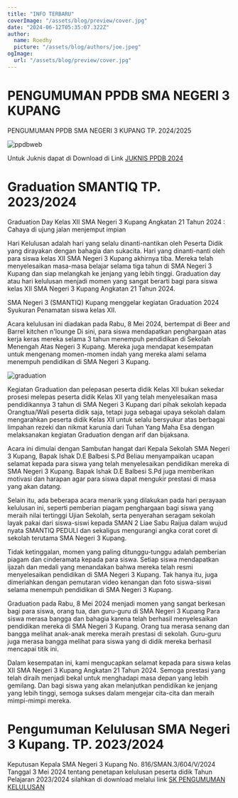 ```yaml
---
title: "INFO TERBARU"
coverImage: "/assets/blog/preview/cover.jpg"
date: "2024-06-12T05:35:07.322Z"
author:
  name: Roedhy
  picture: "/assets/blog/authors/joe.jpeg"
ogImage:
  url: "/assets/blog/preview/cover.jpg"
---
```

# PENGUMUMAN PPDB SMA NEGERI 3 KUPANG

PENGUMUMAN PPDB SMA NEGERI 3 KUPANG TP. 2024/2025

![ppdbweb](/img/ppdbweb.jpg)

Untuk Juknis dapat di Download di Link 
[JUKNIS PPDB 2024](https://drive.google.com/file/d/1HZj7wwisfOajrYK_RXb50mrfhqAK4VnG/view?usp=sharing)

# Graduation SMANTIQ TP. 2023/2024

Graduation Day Kelas XII SMA Negeri 3 Kupang Angkatan 21 Tahun 2024 :
Cahaya di ujung jalan menjemput impian

Hari Kelulusan adalah hari yang selalu dinanti-nantikan oleh Peserta Didik yang dirayakan dengan bahagia dan sukacita.
Hari yang dinanti-nanti oleh para siswa kelas XII SMA Negeri 3 Kupang akhirnya tiba. 
Mereka telah menyelesaikan masa-masa belajar selama tiga tahun di SMA Negeri 3 Kupang  dan siap melangkah ke jenjang yang lebih tinggi.
Graduation day atau hari kelulusan menjadi momen yang sangat berarti bagi para siswa kelas XII SMA Negeri 3 Kupang Angkatan 21 Tahun 2024.

SMA Negeri 3 (SMANTIQ) Kupang menggelar kegiatan Graduation 2024 Syukuran Penamatan siswa kelas XII.

Acara kelulusan ini diadakan pada Rabu, 8 Mei 2024, bertempat di  Beer and Barrel kitchen n'lounge Di sini, para siswa mendapatkan penghargaan atas kerja keras mereka selama 3 tahun menempuh pendidikan di Sekolah Menengah Atas Negeri 3 Kupang.
Mereka juga mendapat kesempatan untuk mengenang momen-momen indah yang mereka alami selama menempuh pendidikan di SMA Negeri 3 Kupang.

![graduation](/img/graduation.jpg)

Kegiatan Graduation dan pelepasan peserta didik Kelas XII bukan sekedar prosesi melepas peserta didik Kelas XII yang telah menyelesaikan masa pendidikannya 3 tahun di SMA Negeri 3 Kupang dari pihak sekolah kepada Orangtua/Wali peserta didik saja, tetapi juga sebagai upaya sekolah dalam mengarahkan peserta didik Kelas XII untuk selalu bersyukur atas berbagai limpahan rezeki dan nikmat karunia dari Tuhan Yang Maha Esa dengan melaksanakan kegiatan Graduation dengan arif dan bijaksana.

Acara ini dimulai dengan Sambutan hangat dari Kepala Sekolah SMA Negeri 3 Kupang, Bapak Ishak D.E Balbesi S.Pd Beliau menyampaikan ucapan selamat kepada para siswa yang telah menyelesaikan pendidikan mereka di SMA Negeri 3 Kupang. Bapak Ishak D.E Balbesi S.Pd juga memberikan motivasi dan harapan agar para siswa dapat mengukir prestasi di masa yang akan datang.


Selain itu, ada beberapa acara menarik yang dilakukan pada hari perayaan kelulusan ini, seperti pemberian piagam penghargaan bagi siswa yang meraih nilai tertinggi Ujian Sekolah, serta penyerahan seragam sekolah layak pakai dari siswa-siswi kepada SMAN 2 Liae Sabu Raijua dalam wujud nyata SMANTIQ PEDULI dan   sekaligus mengurangi angka corat coret di sekolah terutama SMA Negeri 3 Kupang.

Tidak ketinggalan, momen yang paling ditunggu-tunggu adalah pemberian piagam dan cinderamata kepada para siswa. Setiap siswa mendapatkan ijazah dan medali yang menandakan bahwa mereka telah resmi menyelesaikan pendidikan di SMA Negeri 3 Kupang. Tak hanya itu, juga dimeriahkan dengan pemutaran video kenangan dan foto siswa-siswi selama menempuh pendidikan di SMA Negeri 3 Kupang.

Graduation pada Rabu, 8 Mei 2024 menjadi momen yang sangat berkesan bagi para siswa, orang tua, dan guru-guru di SMA Negeri 3 Kupang Para siswa merasa bangga dan bahagia karena telah berhasil menyelesaikan pendidikan mereka di SMA Negeri 3 Kupang. Orang tua merasa senang dan bangga melihat anak-anak mereka meraih prestasi di sekolah. Guru-guru juga merasa bangga melihat para siswa yang di didik mereka berhasil mencapai titik ini.

Dalam kesempatan ini, kami mengucapkan selamat kepada para siswa kelas XII SMA Negeri 3 Kupang Angkatan 21 Tahun 2024. Semoga prestasi yang telah diraih menjadi bekal untuk menghadapi masa depan yang lebih gemilang. 
Dan bagi siswa yang akan melanjutkan pendidikan ke jenjang yang lebih tinggi, semoga sukses dalam mengejar cita-cita dan meraih mimpi-mimpi mereka.

# Pengumuman Kelulusan SMA Negeri 3 Kupang. TP. 2023/2024

Keputusan Kepala SMA Negeri 3 Kupang No. 816/SMAN.3/604/V/2024 Tanggal 3 Mei 2024 tentang penetapan kelulusan peserta didik Tahun Pelajaran 2023/2024 silahkan di download melalui link [SK PENGUMUMAN KELULUSAN](https://drive.google.com/file/d/10geBWtzgwSga7BRblszjihpuG4v3tVtn/view?usp=sharing)
